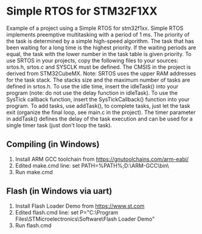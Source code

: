 # Simple RTOS for STM32F1XX
Example of a project using a Simple RTOS for stm32f1xx.
Simple RTOS implements preemptive multitasking with a period of 1 ms.
The priority of the task is determined by a simple high-speed algorithm. The task that has been waiting for a long time is the highest priority. If the waiting periods are equal, the task with the lower number in the task table is given priority.
To use SRTOS in your projects, copy the following files to your sources: srtos.h, srtos.c and SYSCLK must be defined.
The CMSIS in the project is derived from STM32CubeMX.
Note: SRTOS uses the upper RAM addresses for the task stack.
The stacks size and the maximum number of tasks are defined in srtos.h.
To use the idle time, insert the idleTask() into your program (note: do not use the delay function in idleTask). To use the SysTick callback function, insert the SysTickCallback() function into your program.
To add tasks, use addTask(), to complete tasks, just let the task exit (organize the final loop, see main.c in the project).
The timer parameter in addTask() defines the delay of the task execution and can be used for a single timer task (just don't loop the task).

## Compiling (in Windows)
1. Install ARM GCC toolchain from https://gnutoolchains.com/arm-eabi/
2. Edited make.cmd line: set PATH=%PATH%;D:\ARM-GCC\bin\
3. Run make.cmd

## Flash (in Windows via uart)
1. Install Flash Loader Demo from https://www.st.com
2. Edited flash.cmd line: set P="C:\Program Files\STMicroelectronics\Software\Flash Loader Demo"
3. Run flash.cmd
